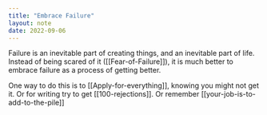 ```yaml
---
title: "Embrace Failure"
layout: note
date: 2022-09-06
---
```


Failure is an inevitable part of creating things, and an inevitable part of life. Instead of  being scared of it ([[Fear-of-Failure]]), it is much better to embrace failure as a process of getting better.

One way to do this is to [[Apply-for-everything]], knowing you might not get it. Or for writing try to get [[100-rejections]]. Or remember [[your-job-is-to-add-to-the-pile]]
